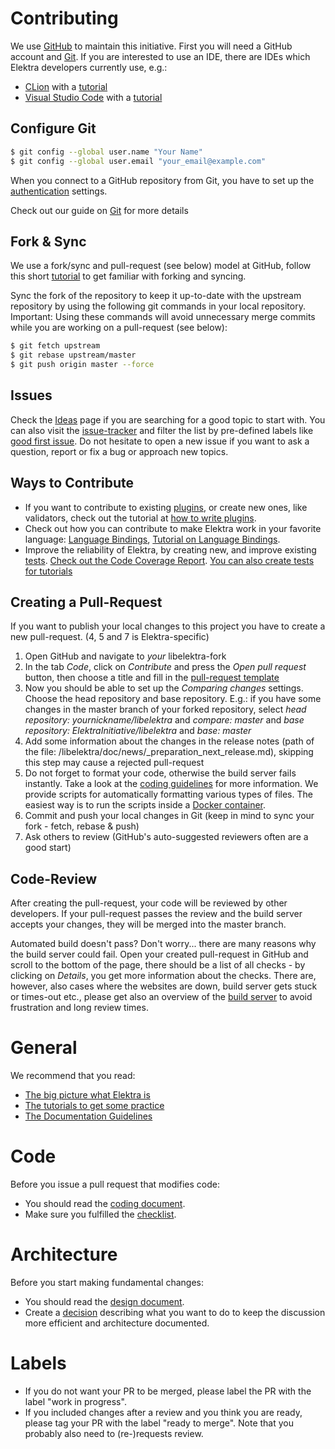 # Contributing

We use [GitHub](https://github.com/ElektraInitiative/libelektra/) to maintain this initiative.
First you will need a GitHub account and [Git](https://www.git-scm.com/).
If you are interested to use an IDE, there are IDEs which Elektra developers currently use, e.g.:

- [CLion](https://www.jetbrains.com/clion/) with a [tutorial](/doc/tutorials/contributing-clion.md)
- [Visual Studio Code](https://code.visualstudio.com/) with a [tutorial](/doc/tutorials/contributing-windows.md)

## Configure Git

```sh
$ git config --global user.name "Your Name"
$ git config --global user.email "your_email@example.com"
```

When you connect to a GitHub repository from Git, you have to set up the [authentication](https://help.github.com/en/articles/set-up-git#next-steps-authenticating-with-github-from-git) settings.

Check out our guide on [Git](/doc/GIT.md) for more details

## Fork & Sync

We use a fork/sync and pull-request (see below) model at GitHub, follow this short [tutorial](https://help.github.com/articles/fork-a-repo/) to get familiar with forking and syncing.

Sync the fork of the repository to keep it up-to-date with the upstream repository by using the following git commands in your local repository. Important: Using these commands will avoid unnecessary merge commits while you are working on a pull-request (see below):

```sh
$ git fetch upstream
$ git rebase upstream/master
$ git push origin master --force
```

## Issues

Check the [Ideas](/doc/IDEAS.md) page if you are searching for a good topic to start with.
You can also visit the [issue-tracker](https://github.com/ElektraInitiative/libelektra/issues) and filter the list by pre-defined labels like [good first issue](https://github.com/ElektraInitiative/libelektra/labels/good%20first%20issue).
Do not hesitate to open a new issue if you want to ask a question, report or fix a bug or approach new topics.

## Ways to Contribute

- If you want to contribute to existing [plugins](/src/plugins/README.md), or create new ones, like validators, check out the tutorial at [how to write plugins](/doc/tutorials/plugins.md).
- Check out how you can contribute to make Elektra work in your favorite language: [Language Bindings](src/bindings/README.md), [Tutorial on Language Bindings](/doc/tutorials/language-bindings.md).
- Improve the reliability of Elektra, by creating new, and improve existing [tests](/doc/TESTING.md).
  [Check out the Code Coverage Report](https://doc.libelektra.org/coverage/master/debian-bullseye-full/).
  [You can also create tests for tutorials](https://github.com/ElektraInitiative/libelektra/tree/master/tests/shell/shell_recorder/tutorial_wrapper)

## Creating a Pull-Request

If you want to publish your local changes to this project you have to create a new pull-request.
(4, 5 and 7 is Elektra-specific)

1. Open GitHub and navigate to _your_ libelektra-fork
2. In the tab _Code_, click on _Contribute_ and press the _Open pull request_ button, then choose a title and fill in the [pull-request template](/.github/PULL_REQUEST_TEMPLATE.md)
3. Now you should be able to set up the _Comparing changes_ settings.
   Choose the head repository and base repository.
   E.g.: if you have some changes in the master branch of your forked repository, select _head repository: yournickname/libelektra_ and _compare: master_ and _base repository: ElektraInitiative/libelektra_ and _base: master_
4. Add some information about the changes in the release notes (path of the file: /libelektra/doc/news/\_preparation_next_release.md), skipping this step may cause a rejected pull-request
5. Do not forget to format your code, otherwise the build server fails instantly. Take a look at the [coding guidelines](/doc/CODING.md) for more information.
   We provide scripts for automatically formatting various types of files.
   The easiest way is to run the scripts inside a [Docker container](/doc/tutorials/run_reformatting_script_with_docker.md).
6. Commit and push your local changes in Git (keep in mind to sync your fork - fetch, rebase & push)
7. Ask others to review (GitHub's auto-suggested reviewers often are a good start)

## Code-Review

After creating the pull-request, your code will be reviewed by other developers.
If your pull-request passes the review and the build server accepts your changes, they will be merged into the master branch.

Automated build doesn't pass?
Don't worry... there are many reasons why the build server could fail.
Open your created pull-request in GitHub and scroll to the bottom of the page, there should be a list of all checks - by clicking on _Details_, you get more information about the checks.
There are, however, also cases where the websites are down, build server gets stuck or times-out etc., please get also an overview of the [build server](/doc/BUILDSERVER.md) to avoid frustration and long review times.

# General

We recommend that you read:

- [The big picture what Elektra is](/doc/BIGPICTURE.md)
- [The tutorials to get some practice](/doc/tutorials/)
- [The Documentation Guidelines](https://www.libelektra.org/devgettingstarted/documentation)

# Code

Before you issue a pull request that modifies code:

- You should read the [coding document](/doc/CODING.md).
- Make sure you fulfilled the [checklist](/.github/PULL_REQUEST_TEMPLATE.md).

# Architecture

Before you start making fundamental changes:

- You should read the [design document](/doc/DESIGN.md).
- Create a [decision](/doc/decisions/README.md) describing what you want to do
  to keep the discussion more efficient and architecture documented.

# Labels

- If you do not want your PR to be merged, please label the PR with the label "work in progress".
- If you included changes after a review and you think you are ready, please tag your PR with the label "ready to merge".
  Note that you probably also need to (re-)requests review.
